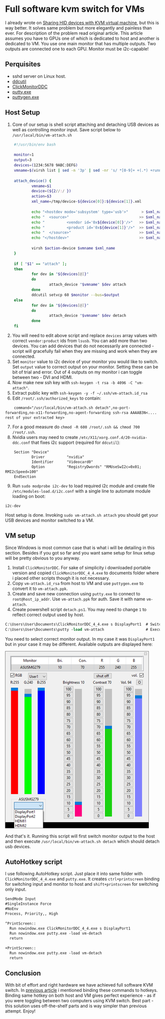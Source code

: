 ﻿# Full software kvm switch for VMs

I already wrote on [Sharing HID devices with KVM virtual machine](#!pages/kvm-hid.md), but this is way better. It solves same problem but more elegantly and painless than ever. For description of the problem read original article. This article assumes you have to GPUs one of which is dedicated to host and another is dedicated to VM. You use one main monitor that has multiple outputs. Two outputs are connected one to each GPU. Monitor must be i2c-capable!

## Perquisites

* sshd server on Linux host.
* [ddcutil](http://www.ddcutil.com/)
* [ClickMonitorDDC](http://clickmonitorddc.bplaced.net/)
* [putty.exe](https://the.earth.li/~sgtatham/putty/latest/x86/putty.exe)
* [puttygen.exe](https://the.earth.li/~sgtatham/putty/latest/x86/puttygen.exe)

## Host Setup

1. Core of our setup is shell script attaching and detaching USB devices as well as controlling monitor input. Save script below to `/usr/local/bin/vm-attach.sh`
```bash
	#!/usr/bin/env bash

	monitor=1
	output=3
	devices=(1234:5678 9ABC:DEFG)
	vmname=$(virsh list | sed -n '3p' | sed -nr 's/ *[0-9]+ +(.*) +running/\1/p')

	attach_device() {
			vmname=$1
			device=(${2//:/ })
			action=$3
			xml_name=/tmp/device-${device[0]}:${device[1]}.xml

			echo "<hostdev mode='subsystem' type='usb'>"      > $xml_name
			echo "  <source>"                                >> $xml_name
			echo "          <vendor id='0x${device[0]}'/>"   >> $xml_name
			echo "          <product id='0x${device[1]}'/>"  >> $xml_name
			echo "  </source>"                               >> $xml_name
			echo "</hostdev>"                                >> $xml_name

			virsh $action-device $vmname $xml_name
	}

	if [ "$1" == "attach" ];
	then
			for dev in "${devices[@]}"
			do
					attach_device "$vmname" $dev attach
			done
            ddcutil setvcp 60 $monitor --bus=$output
	else
			for dev in "${devices[@]}"
			do
					attach_device "$vmname" $dev detach
			done
	fi
```
2. You will need to edit above script and replace `devices` array values with correct `vendor:product` ids from `lsusb`. You can add more than two devices. You can add devices that do not necessarily are connected - script will gracefully fail when they are missing and work when they are connected.
3. Set `monitor` value to i2c device of your monitor you would like to switch. Set `output` value to correct output on your monitor. Setting these can be bit of trial and error. Out of 4 outputs on my monitor i can toggle between two - DVI and HDMI.
4. Now make new ssh key with `ssh-keygen -t rsa -b 4096 -C "vm-attach"`.
5. Extract public key with `ssh-keygen -y -f ~/.ssh/vm-attach.id_rsa`
6. Edit `/root/.ssh/authorized_keys` to contain:
```
    command="/usr/local/bin/vm-attach.sh detach",no-port-forwarding,no-x11-forwarding,no-agent-forwarding ssh-rsa AAAAB3N<.... rest of your extracted key>
```
7. For a good measure do `chmod -R 600 /root/.ssh && chmod 700 /root/.ssh`.
8. Nvidia users may need to create `/etc/X11/xorg.conf.d/20-nvidia-ddc.conf` that fixes i2c support (required for `ddcutil`):
```
	Section "Device"
			Driver          "nvidia"
			Identifier      "Videocard0"
			Option          "RegistryDwords" "RMUseSwI2c=0x01; RMI2cSpeed=100"
	EndSection
```
9. Run `sudo modprobe i2c-dev` to load required i2c module and create file `/etc/modules-load.d/i2c.conf` with a single line to automate module loading on boot:
```
i2c-dev
```

Host setup is done. Invoking `sudo vm-attach.sh attach` you should get your USB devices and monitor switched to a VM.

## VM setup

Since Windows is most common case that is what i will be detailing in this section. Besides if you got so far and you want same setup for linux setup will be pretty obvious to you anyway.

1. Install `ClickMonitorDDC`. For sake of simplicity i downloaded portable version and copied `ClickMonitorDDC_4_4.exe` to documents folder where i placed other scripts though it is not necessary.
2. Copy `vm-attach.id_rsa` from host to VM and use `puttygen.exe` to convert it to `vm-attach.ppk`.
3. Create and save new connection using `putty.exe` to connect to `root@host_ip_addr`. Use `vm-attach.ppk` for auth. Save it with name `vm-attach`.
4. Create powershell script `detach.ps1`. You may need to change `1` to reflect correct output used by host.
```ps
C:\Users\User\Documents\ClickMonitorDDC_4_4.exe s DisplayPort1	# Switches monitor output to one used by host
C:\Users\User\Documents\putty -load vm-attach					# Executes vm-attach connection saved in putty
```

You need to select correct monitor output. In my case it was `DisplayPort1` but in your case it may be different. Available outputs are displayed here:

![](uploads/full-software-kvm-switch/monitor-outputs.png)

And that's it. Running this script will first switch monitor output to the host and then execute `/usr/local/bin/vm-attach.sh detach` which should detach usb devices.

## AutoHotkey script

I use following AutoHotkey script. Just place it into same folder with `ClickMonitorDDC_4_4.exe` and `putty.exe`. It creates `ctrl+printscreen` binding for switching input and monitor to host and `shift+printscreen` for switching only input.
```
SendMode Input
#SingleInstance Force
#NoEnv
Process, Priority,, High

^PrintScreen::
  Run nowindow.exe ClickMonitorDDC_4_4.exe s DisplayPort1
  Run nowindow.exe putty.exe -load vm-detach
  return

+PrintScreen::
  Run nowindow.exe putty.exe -load vm-detach
  return
```

## Conclusion

With bit of effort and right hardware we have achieved full software KVM switch. In [previous article](#!pages/kvm-hid.md) i mentioned binding these commands to hotkeys. Binding same hotkey on both host and VM gives perfect experience - as if you were toggling between two computers using KVM switch. Best part - this solution uses off-the-shelf parts and is way simpler than previous attempt. Enjoy!
